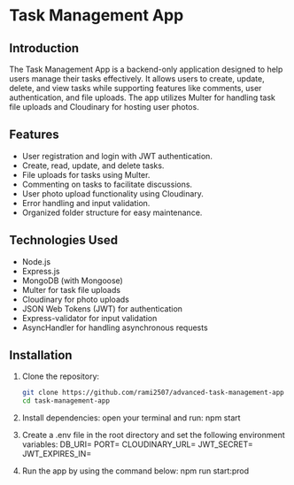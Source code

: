 # Task Management App

## Introduction

The Task Management App is a backend-only application designed to help users manage their tasks effectively. It allows users to create, update, delete, and view tasks while supporting features like comments, user authentication, and file uploads. The app utilizes Multer for handling task file uploads and Cloudinary for hosting user photos.

## Features

- User registration and login with JWT authentication.
- Create, read, update, and delete tasks.
- File uploads for tasks using Multer.
- Commenting on tasks to facilitate discussions.
- User photo upload functionality using Cloudinary.
- Error handling and input validation.
- Organized folder structure for easy maintenance.

## Technologies Used

- Node.js
- Express.js
- MongoDB (with Mongoose)
- Multer for task file uploads
- Cloudinary for photo uploads
- JSON Web Tokens (JWT) for authentication
- Express-validator for input validation
- AsyncHandler for handling asynchronous requests

## Installation

1. Clone the repository:

   ```bash
   git clone https://github.com/rami2507/advanced-task-management-app
   cd task-management-app
   ```

2. Install dependencies:
   open your terminal and run: npm start

3. Create a .env file in the root directory and set the following environment variables:
   DB_URI=<your-mongodb-uri>
   PORT=<your-app-port>
   CLOUDINARY_URL=<your-cloudinary-url>
   JWT_SECRET=<your-jwt-secret>
   JWT_EXPIRES_IN=<your-jwt-expires-in>

4. Run the app by using the command below:
   npm run start:prod
